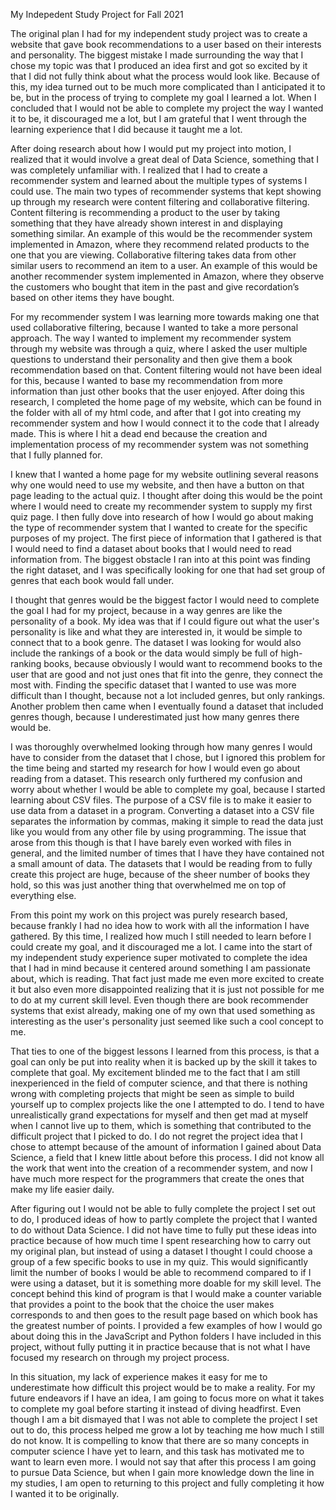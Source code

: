 My Indepedent Study Project for Fall 2021

The original plan I had for my independent study project was to create a website that gave book recommendations to a user based on their interests and personality. The biggest mistake I made surrounding the way that I chose my topic was that I produced an idea first and got so excited by it that I did not fully think about what the process would look like. Because of this, my idea turned out to be much more complicated than I anticipated it to be, but in the process of trying to complete my goal I learned a lot. When I concluded that I would not be able to complete my project the way I wanted it to be, it discouraged me a lot, but I am grateful that I went through the learning experience that I did because it taught me a lot.

After doing research about how I would put my project into motion, I realized that it would involve a great deal of Data Science, something that I was completely unfamiliar with. I realized that I had to create a recommender system and learned about the multiple types of systems I could use. The main two types of recommender systems that kept showing up through my research were content filtering and collaborative filtering. Content filtering is recommending a product to the user by taking something that they have already shown interest in and displaying something similar. An example of this would be the recommender system implemented in Amazon, where they recommend related products to the one that you are viewing. Collaborative filtering takes data from other similar users to recommend an item to a user. An example of this would be another recommender system implemented in Amazon, where they observe the customers who bought that item in the past and give recordation’s based on other items they have bought.

For my recommender system I was learning more towards making one that used collaborative filtering, because I wanted to take a more personal approach. The way I wanted to implement my recommender system through my website was through a quiz, where I asked the user multiple questions to understand their personality and then give them a book recommendation based on that. Content filtering would not have been ideal for this, because I wanted to base my recommendation from more information than just other books that the user enjoyed. After doing this research, I completed the home page of my website, which can be found in the folder with all of my html code, and after that I got into creating my recommender system and how I would connect it to the code that I already made. This is where I hit a dead end because the creation and implementation process of my recommender system was not something that I fully planned for.

I knew that I wanted a home page for my website outlining several reasons why one would need to use my website, and then have a button on that page leading to the actual quiz. I thought after doing this would be the point where I would need to create my recommender system to supply my first quiz page. I then fully dove into research of how I would go about making the type of recommender system that I wanted to create for the specific purposes of my project. The first piece of information that I gathered is that I would need to find a dataset about books that I would need to read information from. The biggest obstacle I ran into at this point was finding the right dataset, and I was specifically looking for one that had set group of genres that each book would fall under.

I thought that genres would be the biggest factor I would need to complete the goal I had for my project, because in a way genres are like the personality of a book. My idea was that if I could figure out what the user's personality is like and what they are interested in, it would be simple to connect that to a book genre. The dataset I was looking for would also include the rankings of a book or the data would simply be full of high-ranking books, because obviously I would want to recommend books to the user that are good and not just ones that fit into the genre, they connect the most with. Finding the specific dataset that I wanted to use was more difficult than I thought, because not a lot included genres, but only rankings. Another problem then came when I eventually found a dataset that included genres though, because I underestimated just how many genres there would be.

I was thoroughly overwhelmed looking through how many genres I would have to consider from the dataset that I chose, but I ignored this problem for the time being and started my research for how I would even go about reading from a dataset. This research only furthered my confusion and worry about whether I would be able to complete my goal, because I started learning about CSV files. The purpose of a CSV file is to make it easier to use data from a dataset in a program. Converting a dataset into a CSV file separates the information by commas, making it simple to read the data just like you would from any other file by using programming. The issue that arose from this though is that I have barely even worked with files in general, and the limited number of times that I have they have contained not a small amount of data. The datasets that I would be reading from to fully create this project are huge, because of the sheer number of books they hold, so this was just another thing that overwhelmed me on top of everything else.

From this point my work on this project was purely research based, because frankly I had no idea how to work with all the information I have gathered. By this time, I realized how much I still needed to learn before I could create my goal, and it discouraged me a lot. I came into the start of my independent study experience super motivated to complete the idea that I had in mind because it centered around something I am passionate about, which is reading. That fact just made me even more excited to create it but also even more disappointed realizing that it is just not possible for me to do at my current skill level. Even though there are book recommender systems that exist already, making one of my own that used something as interesting as the user's personality just seemed like such a cool concept to me.

That ties to one of the biggest lessons I learned from this process, is that a goal can only be put into reality when it is backed up by the skill it takes to complete that goal. My excitement blinded me to the fact that I am still inexperienced in the field of computer science, and that there is nothing wrong with completing projects that might be seen as simple to build yourself up to complex projects like the one I attempted to do. I tend to have unrealistically grand expectations for myself and then get mad at myself when I cannot live up to them, which is something that contributed to the difficult project that I picked to do. I do not regret the project idea that I chose to attempt because of the amount of information I gained about Data Science, a field that I knew little about before this process. I did not know all the work that went into the creation of a recommender system, and now I have much more respect for the programmers that create the ones that make my life easier daily.

After figuring out I would not be able to fully complete the project I set out to do, I produced ideas of how to partly complete the project that I wanted to do without Data Science. I did not have time to fully put these ideas into practice because of how much time I spent researching how to carry out my original plan, but instead of using a dataset I thought I could choose a group of a few specific books to use in my quiz. This would significantly limit the number of books I would be able to recommend compared to if I were using a dataset, but it is something more doable for my skill level. The concept behind this kind of program is that I would make a counter variable that provides a point to the book that the choice the user makes corresponds to and then goes to the result page based on which book has the greatest number of points. I provided a few examples of how I would go about doing this in the JavaScript and Python folders I have included in this project, without fully putting it in practice because that is not what I have focused my research on through my project process.

In this situation, my lack of experience makes it easy for me to underestimate how difficult this project would be to make a reality. For my future endeavors if I have an idea, I am going to focus more on what it takes to complete my goal before starting it instead of diving headfirst. Even though I am a bit dismayed that I was not able to complete the project I set out to do, this process helped me grow a lot by teaching me how much I still do not know. It is compelling to know that there are so many concepts in computer science I have yet to learn, and this task has motivated me to want to learn even more. I would not say that after this process I am going to pursue Data Science, but when I gain more knowledge down the line in my studies, I am open to returning to this project and fully completing it how I wanted it to be originally.
